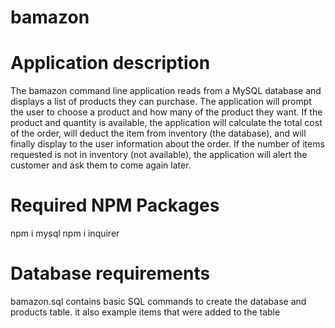 # bamazon

# Application description
The bamazon command line application reads from a MySQL database and displays a list of products they can purchase. The application will prompt the user to choose a product and how many of the product they want.  If the product and quantity is available, the application will calculate the total cost of the order, will deduct the item from inventory (the database), and will finally display to the user information about the order.  If the number of items requested is not in inventory (not available), the application will alert the customer and ask them to come again later.  

# Required NPM Packages
npm i mysql
npm i inquirer

# Database requirements
bamazon.sql contains basic SQL commands to create the database and products table.  it also example items that were added to the table